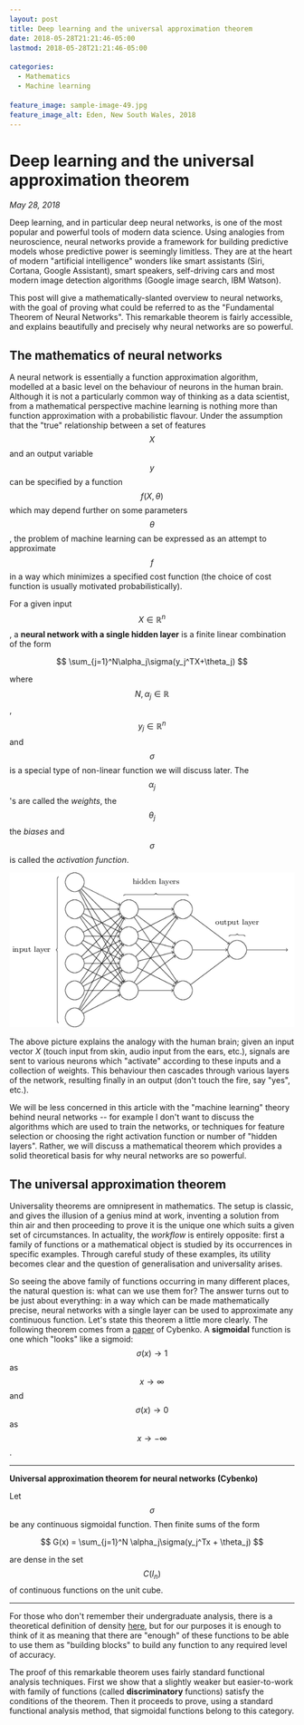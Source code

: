 ```yaml
---
layout: post
title: Deep learning and the universal approximation theorem
date: 2018-05-28T21:21:46-05:00
lastmod: 2018-05-28T21:21:46-05:00

categories:
  - Mathematics
  - Machine learning

feature_image: sample-image-49.jpg
feature_image_alt: Eden, New South Wales, 2018
---
```


# Deep learning and the universal approximation theorem

*May 28, 2018*



Deep learning, and in particular deep neural networks, is one of the most popular and 
powerful tools of modern data science. Using analogies from neuroscience, neural networks
provide a framework for building predictive models whose predictive power is seemingly 
limitless. They are at the heart of modern "artificial intelligence" wonders like smart 
assistants (Siri, Cortana, Google Assistant), smart speakers, self-driving cars and most 
modern image detection algorithms (Google image search, IBM Watson). 

This post will give a mathematically-slanted overview to neural networks, with the goal
of proving what could be referred to as the "Fundamental Theorem of Neural Networks". This
remarkable theorem is fairly accessible, and explains beautifully and precisely why neural 
networks are so powerful. 

## The mathematics of neural networks

A neural network is essentially a function approximation algorithm, modelled at a basic level
on the behaviour of neurons in the human brain. Although it is not a particularly common 
way of thinking as a data scientist, from a mathematical perspective machine learning 
is nothing more than function approximation with a probabilistic flavour. Under the assumption 
that the "true" relationship between a set of features $$X$$ and an output variable $$y$$ can be specified
by a function $$f(X, \theta)$$ which may depend further on some parameters $$\theta$$, the problem
of machine learning can be expressed as an attempt to approximate $$f$$ in a way which minimizes
a specified cost function (the choice of cost function is usually motivated probabilistically). 

For a given input $$X\in\mathbb{R}^n$$, a **neural network with a single hidden layer** is a finite linear combination of the form

$$
\sum_{j=1}^N\alpha_j\sigma(y_j^TX+\theta_j)
$$

where $$N,\alpha_j\in \mathbb{R}$$, $$y_j\in\mathbb{R}^n$$ and $$\sigma$$ is a special type of non-linear function we will discuss later. The $$\alpha_j$$'s are called the *weights*, the $$\theta_j$$ the *biases* and $$\sigma$$ is called the *activation function*. 

![Neural network](https://github.com/clintonboys/clintonboys.github.io/blob/master/_posts/nn.png?raw=true)

The above picture explains the analogy with the human brain; given an input vector $X$ (touch input from skin, audio input from the ears, etc.), signals are sent to various 
neurons which "activate" according to these inputs and a collection of weights. This behaviour then cascades through
various layers of the network, resulting finally in an output (don't touch the fire, say "yes", etc.). 

We will be less concerned in this article with the "machine learning" theory behind neural networks -- for
example I don't want to discuss the algorithms which are used to train the networks, or techniques for 
feature selection or choosing the right activation function or number of "hidden layers". Rather, we will
discuss a mathematical theorem which provides a solid theoretical basis for why neural networks are so powerful. 

## The universal approximation theorem

Universality theorems are omnipresent in mathematics. The setup is classic, and gives the illusion of a genius mind
at work, inventing a solution from thin air and then proceeding to prove it is the unique one which suits
a given set of circumstances. In actuality, the *workflow* is entirely opposite: first a family of functions or a 
mathematical object is studied by its occurrences in specific examples. Through careful study of these examples,
its utility becomes clear and the question of generalisation and universality arises. 

So seeing the above family of functions occurring in many different places, the natural question is: what can we use 
them for? The answer turns out to be just about everything: in a way which can be made mathematically precise,
neural networks with a single layer can be used to approximate any continuous function. Let's state this theorem a 
little more clearly. The following theorem comes from a [paper](https://www.dartmouth.edu/~gvc/Cybenko_MCSS.pdf) of Cybenko. A **sigmoidal** function is one which "looks" like a sigmoid: $$\sigma(x)\to1$$ as $$x\to\infty$$ and $$\sigma(x)\to0$$ as $$x\to-\infty$$.  

---

**Universal approximation theorem for neural networks (Cybenko)**

Let $$\sigma$$ be any continuous sigmoidal function. Then finite sums of the form 

$$
G(x) = \sum_{j=1}^N \alpha_j\sigma(y_j^Tx + \theta_j)
$$

are dense in the set $$C(I_n)$$ of continuous functions on the unit cube. 

---

For those who don't remember their undergraduate analysis, there is a theoretical definition of 
density [here](https://en.wikipedia.org/wiki/Dense_set), but for our purposes it is enough to think of it
as meaning that there are "enough" of these functions to be able to use them as "building blocks" to build
any function to any required level of accuracy. 

The proof of this remarkable theorem uses fairly standard functional analysis techniques. First we show that 
a slightly weaker but easier-to-work with family of functions (called **discriminatory** functions) 
satisfy the conditions of the theorem. Then it proceeds to prove, using a standard functional analysis method,
that sigmoidal functions belong to this category. 